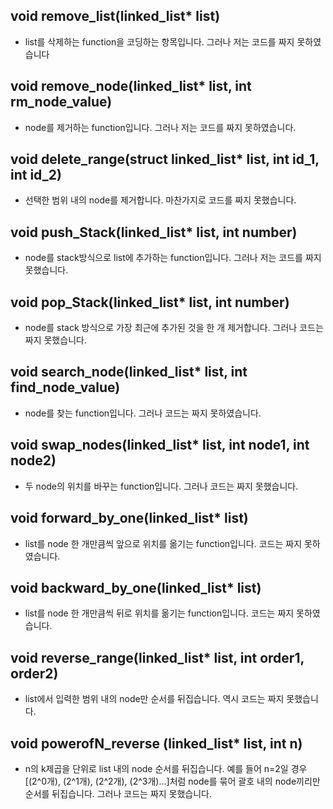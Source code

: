 ## void remove_list(linked_list* list)
- list를 삭제하는 function을 코딩하는 항목입니다. 그러나 저는 코드를 짜지 못하였습니다
 
## void remove_node(linked_list* list, int rm_node_value)
- node를 제거하는 function입니다. 그러나 저는 코드를 짜지 못하였습니다.

## void delete_range(struct linked_list* list, int id_1, int id_2)
- 선택한 범위 내의 node를 제거합니다. 마찬가지로 코드를 짜지 못했습니다.

## void push_Stack(linked_list* list, int number)
- node를 stack방식으로 list에 추가하는 function입니다. 그러나 저는 코드를 짜지 못했습니다.

## void pop_Stack(linked_list* list, int number)
- node를 stack 방식으로 가장 최근에 추가된 것을 한 개 제거합니다. 그러나 코드는 짜지 못했습니다.

## void search_node(linked_list* list, int find_node_value)
- node를 찾는 function입니다. 그러나 코드는 짜지 못하였습니다.

## void swap_nodes(linked_list* list, int node1, int node2)
- 두 node의 위치를 바꾸는 function입니다. 그러나 코드는 짜지 못했습니다.

## void forward_by_one(linked_list* list)
- list를 node 한 개만큼씩 앞으로 위치를 옮기는 function입니다. 코드는 짜지 못하였습니다.

## void backward_by_one(linked_list* list)
- list를 node 한 개만큼씩 뒤로 위치를 옮기는 function입니다. 코드는 짜지 못하였습니다.

## void reverse_range(linked_list* list, int order1, order2)
- list에서 입력한 범위 내의 node만 순서를 뒤집습니다. 역시 코드는 짜지 못했습니다.

## void powerofN_reverse (linked_list* list, int n)
- n의 k제곱을 단위로 list 내의 node 순서를 뒤집습니다. 예를 들어 n=2일 경우 [(2^0개), (2^1개), (2^2개), (2^3개)...]처럼 node를 묶어 괄호 내의 node끼리만 순서를 뒤집습니다. 그러나 코드는 짜지 못했습니다.
